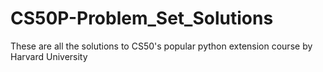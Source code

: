 # CS50P-Problem_Set_Solutions
These are all the solutions to CS50's popular python extension course by Harvard University
